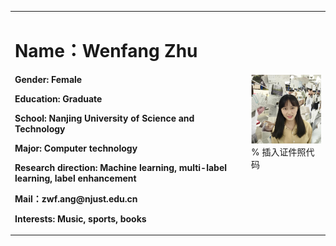 <table border="0">
  <tr>
    <td width="75%">
      <h1>Name：Wenfang Zhu  </h1>
      <p><b>Gender: Female</b></p>
      <p><b>Education: Graduate</b></p>
      <p><b>School: Nanjing University of Science and Technology</b></p>
      <p><b>Major: Computer technology</b></p>
      <p><b>Research direction: Machine learning, multi-label learning, label enhancement</b></p>
      <p><b>Mail：zwf.ang@njust.edu.cn</b></p>
      <p><b>Interests: Music, sports, books
</b></p>
    </td>
    <td width="25%">
      <img src="/Wenfang.jpg" width="100%">      % 插入证件照代码
    </td>
  </tr>
</table>
